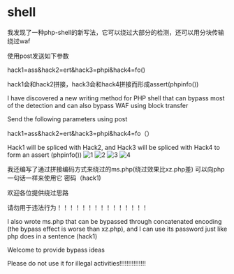  # shell
我发现了一种php-shell的新写法，它可以绕过大部分的检测，还可以用分块传输绕过waf

使用post发送如下参数

hack1=ass&hack2=ert&hack3=phpi&hack4=fo()


hack1会和hack2拼接，hack3会和hack4拼接而形成assert(phpinfo())

I have discovered a new writing method for PHP shell that can bypass most of the detection and can also bypass WAF using block transfer

Send the following parameters using post

hack1=ass&hack2=ert&hack3=phpi&hack4=fo（）

Hack1 will be spliced with Hack2, and Hack3 will be spliced with Hack4 to form an assert (phpinfo())
![1](https://user-images.githubusercontent.com/90552883/229515220-742c99b2-a06f-4f30-99b9-c57b3a1c373a.PNG)
![2](https://user-images.githubusercontent.com/90552883/229515223-ce3efc9e-e456-4421-81c6-1036808c2bbf.PNG)
![3](https://user-images.githubusercontent.com/90552883/229515226-11aaa83e-9ab8-4b24-b30b-cd996e23df69.PNG)
![4](https://user-images.githubusercontent.com/90552883/229517804-b1b83abb-d678-4b24-b2be-dd9bcddde2e4.PNG)

我还编写了通过拼接编码方式来绕过的ms.php(绕过效果比xz.php差) 可以向php一句话一样来使用它 密码（hack1)

欢迎各位提供绕过思路

请勿用于违法行为！！！！！！！！！！！！！！！

I also wrote ms.php that can be bypassed through concatenated encoding (the bypass effect is worse than xz.php), and I can use its password just like php does in a sentence (hack1)

Welcome to provide bypass ideas

Please do not use it for illegal activities!!!!!!!!!!!!!!!
